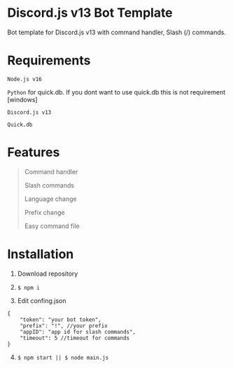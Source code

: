 # Discord.js v13 Bot Template
Bot template for Discord.js v13 with command handler, Slash (/) commands.
# Requirements
`Node.js v16`

`Python` for quick.db. If you dont want to use quick.db this is not requirement [windows]

`Discord.js v13` 

`Quick.db`

# Features

> Command handler
> 
> Slash commands
> 
> Language change
> 
> Prefix change
> 
> Easy command file

# Installation

1. Download repository

2. `$ npm i`

3. Edit confing.json
```
{
    "token": "your bot token",
    "prefix": "!", //your prefix
    "appID": "app id for slash commands",
    "timeout": 5 //timeout for commands
}
```

4. `$ npm start || $ node main.js`
